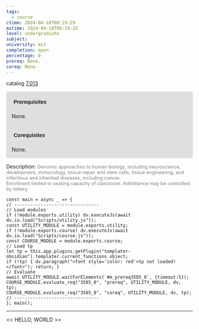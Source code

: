 ```yaml
---
tags:
  - course
ctime: 2024-04-18T00:19:29
mstime: 2024-04-18T00:19:29
level: undergraduate
subject: 
university: mit
completion: open
percentage: 0
prereq: None.
coreq: None.
---
```


catalog [7.013](http://student.mit.edu/catalog/m7a.html#7.013)

<span style="display: block; padding: 15px; background-color: rgb(100, 100, 100, 0.2);"><font id="m_prereq3585_0" style="display: block; font-family: Arial, sans-serif; font-weight: bold; padding: 5px">Prerequisites</font><br><span id="prereq3585_0">None.</span></span>
<span style="display: block; padding: 15px; background-color: rgb(100, 100, 100, 0.2);"><font id="m_coreq3585_0" style="display: block; font-family: Arial, sans-serif; font-weight: bold; padding: 5px">Corequisites</font><br><span id="coreq3585_0">None.</span></span>

<font style="">Description:</font>
<font style="color: grey; font-size: 0.8rem;">Genomic approaches to human biology, including neuroscience, development, immunology, tissue repair and stem cells, tissue engineering, and infectious and inherited diseases, including cancer.<br> Enrollment limited to seating capacity of classroom. Admittance may be controlled by lottery.</font>

```dataviewjs
const main = async _ => {
// --------------------------------
// Load modules
if (!module.exports.utility) dv.executeJs(await dv.io.load("Scripts/utility.js"));
const UTILITY_MODULE = module.exports.utility;
if (!module.exports.course) dv.executeJs(await dv.io.load("Scripts/course.js"));
const COURSE_MODULE = module.exports.course;
// Load tp
let tp = this.app.plugins.getPlugin("templater-obsidian").templater.current_functions_object;
if (!tp) { dv.paragraph("<font style='color: red'>tp not loaded!</font>"); return; }
// Evaluate
await UTILITY_MODULE.waitForElements(`#m_prereq3585_0`, {timeout:5});
COURSE_MODULE.evaluate_req("3585_0", "prereq", UTILITY_MODULE, dv, tp);
COURSE_MODULE.evaluate_req("3585_0", "coreq", UTILITY_MODULE, dv, tp);
// --------------------------------
}; main();
```

---

<< HELLO, WORLD >>
